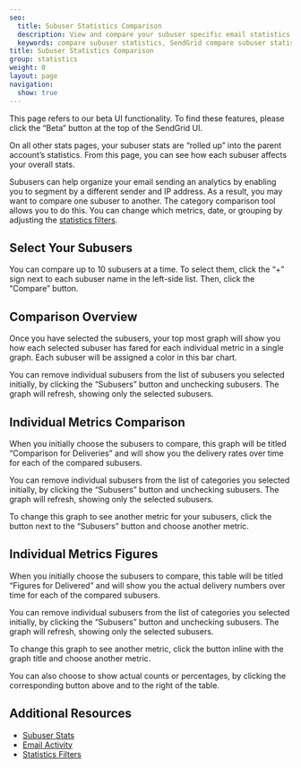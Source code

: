 ```yaml
---
seo:
  title: Subuser Statistics Comparison
  description: View and compare your subuser specific email statistics.
  keywords: compare subuser statistics, SendGrid compare subuser statistics, subuser statistic comparison
title: Subuser Statistics Comparison
group: statistics
weight: 0
layout: page
navigation:
  show: true
---
```


<call-out>

This page refers to our beta UI functionality. To find these features, please click the “Beta” button at the top of the SendGrid UI.

</call-out>

<call-out>

On all other stats pages, your subuser stats are “rolled up” into the parent account’s statistics. From this page, you can see how each subuser affects your overall stats.

</call-out>

Subusers can help organize your email sending an analytics by enabling you to segment by a different sender and IP address. As a result, you may want to compare one subuser to another. The category comparison tool allows you to do this. You can change which metrics, date, or grouping by adjusting the [statistics filters]({{root_url}}/help-support/analytics-and-reporting/stats-overview/#-Statistics-Filters).

## 	Select Your Subusers
 	
You can compare up to 10 subusers at a time. To select them, click the “+” sign next to each subuser name in the left-side list. Then, click the “Compare” button.

## 	Comparison Overview
 	
Once you have selected the subusers, your top most graph will show you how each selected subuser has fared for each individual metric in a single graph. Each subuser will be assigned a color in this bar chart.

You can remove individual subusers from the list of subusers you selected initially, by clicking the “Subusers” button and unchecking subusers. The graph will refresh, showing only the selected subusers.

## 	Individual Metrics Comparison
 	
When you initially choose the subusers to compare, this graph will be titled “Comparison for Deliveries” and will show you the delivery rates over time for each of the compared subusers.

You can remove individual subusers from the list of categories you selected initially, by clicking the “Subusers” button and unchecking subusers. The graph will refresh, showing only the selected subusers.

To change this graph to see another metric for your subusers, click the button next to the “Subusers” button and choose another metric.

## 	Individual Metrics Figures
 	
When you initially choose the subusers to compare, this table will be titled “Figures for Delivered” and will show you the actual delivery numbers over time for each of the compared subusers.

You can remove individual subusers from the list of categories you selected initially, by clicking the “Subusers” button and unchecking subusers. The graph will refresh, showing only the selected subusers.

To change this graph to see another metric, click the button inline with the graph title and choose another metric.

You can also choose to show actual counts or percentages, by clicking the corresponding button above and to the right of the table.

## 	Additional Resources
 	
- [Subuser Stats]({{root_url}}/API_Reference/Web_API_v3/Stats/subusers/)
- [Email Activity]({{root_url}}/help-support/analytics-and-reporting/email-activity-feed/)
- [Statistics Filters]({{root_url}}/help-support/analytics-and-reporting/stats-overview/#-Statistics-Filters)
